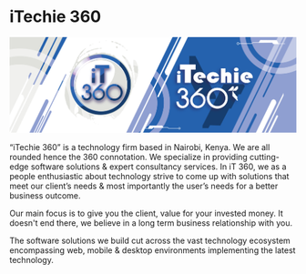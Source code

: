 # iTechie 360

![Banner Image](https://github.com/IAmJesseJim/iTechie360/blob/main/assets/images/Banner.png?raw=true)

“iTechie 360” is a technology firm based in Nairobi, Kenya. We are all rounded hence the 360 connotation. We specialize in providing cutting-edge software solutions & expert consultancy services. In iT 360, we as a people enthusiastic about technology strive to come up with solutions that meet our client’s needs & most importantly the user’s needs for a better business outcome.

Our main focus is to give you the client, value for your invested money. It doesn't end there, we believe in a long term business relationship with you.

The software solutions we build cut across the vast technology ecosystem encompassing web, mobile & desktop environments implementing the latest technology.
